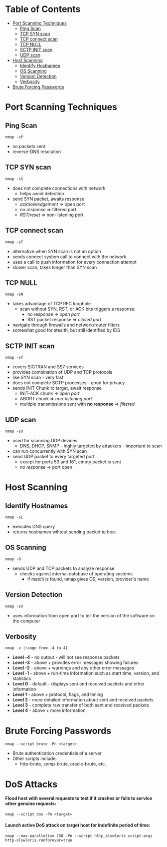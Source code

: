 # Table of Contents
- [Port Scanning Techniques](#port-scanning-techniques)
  - [Ping Scan](#ping-scan)
  - [TCP SYN scan](#tcp-syn-scan)
  - [TCP connect scan](#tcp-connect-scan)
  - [TCP NULL](#tcp-null)
  - [SCTP INIT scan](#sctp-init-scan)
  - [UDP scan](#udp-scan)
- [Host Scanning](#host-scanning)
  - [Identify Hostnames](#identify-hostnames)
  - [OS Scanning](#os-scanning)
  - [Version Detection](#version-detection)
  - [Verbosity](#verbosity)
- [Brute Forcing Passwords](#brute-forcing-passwords)

# Port Scanning Techniques

## Ping Scan
    nmap -sP
- no packets sent
- reverse-DNS resolution

## TCP SYN scan
    nmap -sS
- does not complete connections with network
  - helps avoid detection
- send SYN packet, awaits response
  - *acknowledgement* => open port
  - *no response* => filtered port
  - *RST/reset* => non-listening port

## TCP connect scan
    nmap -sT
- alternative when SYN scan is not an option
- sends connect system call to connect with the network
- uses a call to push information for every connection attempt
- slower scan, takes longer than SYN scan

## TCP NULL
    nmap -sN
- takes advantage of TCP RFC loophole
  - scan without SYN, RST, or ACK bits triggers a response:
    - no response => *open port*
    - RST packet response => *closed port*
- navigate through firewalls and network/router filters
- somewhat good for stealth, but still identified by IDS

## SCTP INIT scan
    nmap -sY
- covers SIGTRAN and SS7 services
- provides combination of UDP and TCP protocols
- like SYN scan - very fast
- does not complete SCTP processes - good for privacy
- sends INIT Chunk to target, await response
  - INIT-ACK chunk => *open port*
  - ABORT chunk => *non-listening port*
  - multiple transmissions sent with **no response** => *filtered*

## UDP scan
    nmap -sU
- used for scanning UDP devices
  - DNS, DHCP, SNMP - highly targeted by attackers - important to scan
- can run concurrently with SYN scan
- send UDP packet to every targeted port
  - except for ports 53 and 161, empty packet is sent
  - *no response* => port open

# Host Scanning

## Identify Hostnames
    nmap -sL
- executes DNS query
- returns hostnames wihtout sending packet to host

## OS Scanning
    nmap -O
- sends UDP and TCP packets to analyze response
  - checks against internal database of operating systems
    - if match is found, nmap gives OS, version, provider's name

## Version Detection
    nmap -sV
- uses information from open port to tell the version of the software on the computer

## Verbosity
    nmap -v [range from -4 to 4]
- **Level -4** - no output - will not see response packets
- **Level -3** - above + provides error messages showing failures
- **Level -2** - above + warnings and any other error messages
- **Level -1** - above + run-time information such as start time, version, and statistics
- **Level 0** - default - displays sent and received packets and other information
- **Level 1** - above + protocol, flags, and timing
- **Level 2** - more detailed information about sent and received packets
- **Level 3** - complete raw transfer of both sent and received packets
- **Level 4** - above + more information

# Brute Forcing Passwords
    nmap --script brute -Pn <target>
- Brute authentication credentials of a server
- Other scripts include:
  - http-brute, snmp-brute, oracle-brute, etc.

# DoS Attacks
#### Flood host with several requests to test if it crashes or fails to service other genuine requests:

    nmap --script dos -Pn <target>

#### Launch active DoS attack on target host for indefinite period of time:
   
    nmap --max-parallelism 750 -Pn --script http_slowloris script-args http-slowloris.runforever=true

